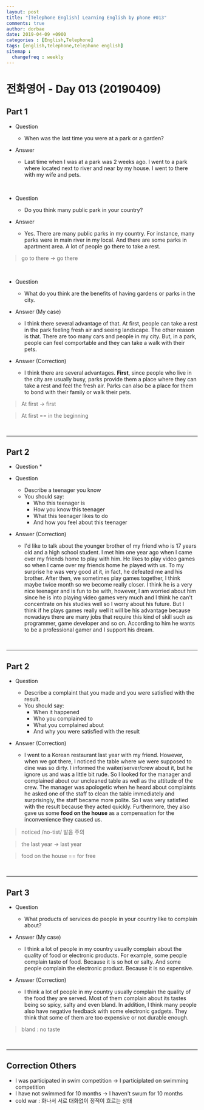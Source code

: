 ```yaml
---
layout: post
title: "[Telephone English] Learning English by phone #013"
comments: true
author: dorbae
date: 2019-04-09 +0900
categories : [English,Telephone]
tags: [english,telephone,telephone english]
sitemap :
  changefreq : weekly
---
```


# 전화영어 - Day 013 (20190409)


## Part 1

* Question
    * When was the last time you were at a park or a garden?

* Answer
    * Last time when I was at a park was 2 weeks ago. I went to a park where located next to river and near by my house. I went to there with my wife and pets.

<br />

* Question
    * Do you think many public park in your country?

* Answer
    * Yes. There are many public parks in my country. For instance, many parks were in main river in my local. And there are some parks in apartment area. A lot of people go there to take a rest.

> go to there -> go there

<br />

* Question
    * What do you think are the benefits of having gardens or parks in the city. 

* Answer (My case)
    * I think there several advantage of that. At first, people can take a rest in the park feeling fresh air and seeing landscape. The other reason is that. There are too many cars and people in my city. But, in a park, people can feel comportable and they can take a walk with their pets.

* Answer (Correction)
    * I think there are several advantages. **First**, since people who live in the city are usually busy, parks provide them a place where they can take a rest and feel the fresh air. Parks can also be a place for them to bond with their family or walk their pets.

> At first -> first

> At first == in the beginning

<br />

----------

## Part 2

* Question
    * 
* Question
    * Describe a teenager you know
    * You should say: 
        * Who this teenager is
        * How you know this teenager
        * What this teenager likes to do
        * And how you feel about this teenager

* Answer (Correction)
    * I'd like to talk about the younger brother of my friend who is 17 years old and a high school student. I met him one year ago when I came over my friends home to play with him. He likes to play video games so when I came over my friends home he played with us. To my surprise he was very good at it, in fact, he defeated me and his brother. After then, we sometimes play games together, I think maybe twice month so we become really closer. I think he is a very nice teenager and is fun to be with, however, I am worried about him since he is into playing video games very much and I think he can't concentrate on his studies well so I worry about his future. But I think if he plays games really well it will be his advantage because nowadays there are many jobs that require this kind of skill such as programmer, game developer and so on. According to him he wants to be a professional gamer and I support his dream.

<br />

-------

## Part 2

* Question
    * Describe a complaint that you made and you were satisfied with the result.
    * You should say: 
        * When it happened
        * Who you complained to
        * What you complained about
        * And why you were satisfied with the result
       
* Answer (Correction)
    * I went to a Korean restaurant last year with my friend. However, when we got there, I noticed the table where we were supposed to dine was so dirty. I informed the waiter/server/crew about it, but he ignore us and was a little bit rude. So I looked for the manager and complained about our uncleaned table as well as the attitude of the crew. The manager was apologetic when he heard about complaints he asked one of the staff to clean the table immediately and surprisingly, the staff became more polite. So I was very satisfied with the result because they acted quickly. Furthermore, they also gave us some **food on the house** as a compensation for the inconvenience they caused us.

> noticed /no-tist/ 발음 주의

> the last year -> last year

> food on the house == for free

<br />

---------

## Part 3

* Question
    * What products of services do people in your country like to complain about?

* Answer (My case)
    * I think a lot of people in my country usually complain about the quality of food or electronic products. For example, some people complain taste of food. Because it is so hot or salty. And some people complain the electronic product. Because it is so expensive.

* Answer (Correction)
    * I think a lot of people in my country usually complain the quality of the food they are served. Most of them complain about its tastes being so spicy, salty and even bland. In addition, I think many people also have negative feedback with some electronic gadgets. They think that some of them are too expensive or not durable enough.

> bland : no taste    

<br />

------

## Correction Others
* I was participated in swim competition -> I participlated on swimming competition
* I have not swimmed for 10 months -> I haven't swum for 10 months
* cold war : 화나서 서로 대화없이 정적이 흐르는 상태